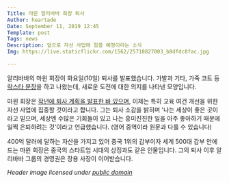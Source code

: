 ```yaml
---
Title: 마윈 알리바바 회장 퇴사
Author: heartade
Date: September 11, 2019 12:45
Template: post
Tags: news
Description: 앞으로 자선 사업에 힘쓸 예정이라는 소식
Img: https://live.staticflickr.com/1562/25718827003_b8dfdc8fac.jpg

---
```

알리바바의 마윈 회장이 화요일(10일) 퇴사를 발표했습니다. 가발과 기타, 가죽 코트 등 [락스타 분장](https://www.reuters.com/article/us-alibaba-jackma/alibaba-set-for-big-challenge-as-flamboyant-chairman-ma-departs-idUSKCN1VU0VY)을 하고 나왔는데, 새로운 도전에 대한 의지를 나타낸 모양입니다.


마윈 회장은 [작년에 퇴사 계획을 발표한 바 있으며](https://www.cnet.com/news/alibaba-co-founder-jack-ma-will-step-down-next-year/), 이제는 특히 교육 여건 개선을 위한 자선 사업에 집중할 것이라고 합니다. 그는 퇴사 소감을 밝히며 '나는 세상이 좋은 곳이라고 믿으며, 세상엔 수많은 기회들이 있고 나는 흥미진진한 일을 아주 좋아하기 때문에 일찍 은퇴하려는 것'이라고 언급했습니다. (영어 중역이라 원문과 다를 수 있습니다)


400억 달러에 달하는 자산을 가지고 있어 중국 1위의 갑부이자 세계 500대 갑부 안에 드는 마윈 회장은 중국의 스타트업 시대의 상징과도 같은 인물입니다. 그의 퇴사 이후 알리바바 그룹의 경영권은 장용 사장이 이어받습니다.


*Header image licensed under [public domain](https://www.flickr.com/photos/141773709@N08/25718827003)*